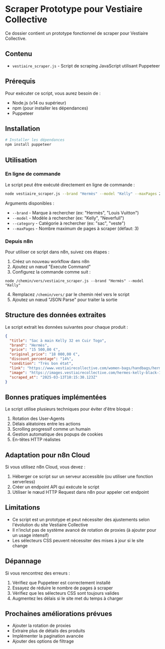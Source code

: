 # Scraper Prototype pour Vestiaire Collective

Ce dossier contient un prototype fonctionnel de scraper pour Vestiaire Collective.

## Contenu

- `vestiaire_scraper.js` - Script de scraping JavaScript utilisant Puppeteer

## Prérequis

Pour exécuter ce script, vous aurez besoin de :

- Node.js (v14 ou supérieur)
- npm (pour installer les dépendances)
- Puppeteer

## Installation

```bash
# Installer les dépendances
npm install puppeteer
```

## Utilisation

### En ligne de commande

Le script peut être exécuté directement en ligne de commande :

```bash
node vestiaire_scraper.js --brand "Hermès" --model "Kelly" --maxPages 2
```

Arguments disponibles :
- `--brand` - Marque à rechercher (ex: "Hermès", "Louis Vuitton")
- `--model` - Modèle à rechercher (ex: "Kelly", "Neverfull")
- `--category` - Catégorie à rechercher (ex: "sac", "veste")
- `--maxPages` - Nombre maximum de pages à scraper (défaut: 3)

### Depuis n8n

Pour utiliser ce script dans n8n, suivez ces étapes :

1. Créez un nouveau workflow dans n8n
2. Ajoutez un nœud "Execute Command"
3. Configurez la commande comme suit :

```
node /chemin/vers/vestiaire_scraper.js --brand "Hermès" --model "Kelly"
```

4. Remplacez `/chemin/vers/` par le chemin réel vers le script
5. Ajoutez un nœud "JSON Parse" pour traiter la sortie

## Structure des données extraites

Le script extrait les données suivantes pour chaque produit :

```json
{
  "title": "Sac à main Kelly 32 en Cuir Togo",
  "brand": "Hermès",
  "price": "15 500,00 €",
  "original_price": "18 000,00 €",
  "discount_percentage": "14%",
  "condition": "Très bon état",
  "link": "https://www.vestiairecollective.com/women-bags/handbags/hermes/black-leather-kelly-32-hermes-handbag-12345678.shtml",
  "image": "https://images.vestiairecollective.com/hermes-kelly-black-12345678.jpg",
  "scraped_at": "2025-03-13T10:15:30.123Z"
}
```

## Bonnes pratiques implémentées

Le script utilise plusieurs techniques pour éviter d'être bloqué :

1. Rotation des User-Agents
2. Délais aléatoires entre les actions
3. Scrolling progressif comme un humain
4. Gestion automatique des popups de cookies
5. En-têtes HTTP réalistes

## Adaptation pour n8n Cloud

Si vous utilisez n8n Cloud, vous devez :

1. Héberger ce script sur un serveur accessible (ou utiliser une fonction serverless)
2. Créer un endpoint API qui exécute le script
3. Utiliser le nœud HTTP Request dans n8n pour appeler cet endpoint

## Limitations

- Ce script est un prototype et peut nécessiter des ajustements selon l'évolution du site Vestiaire Collective
- Il n'inclut pas de système avancé de rotation de proxies (à ajouter pour un usage intensif)
- Les sélecteurs CSS peuvent nécessiter des mises à jour si le site change

## Dépannage

Si vous rencontrez des erreurs :

1. Vérifiez que Puppeteer est correctement installé
2. Essayez de réduire le nombre de pages à scraper
3. Vérifiez que les sélecteurs CSS sont toujours valides
4. Augmentez les délais si le site met du temps à charger

## Prochaines améliorations prévues

- Ajouter la rotation de proxies
- Extraire plus de détails des produits
- Implémenter la pagination avancée
- Ajouter des options de filtrage
